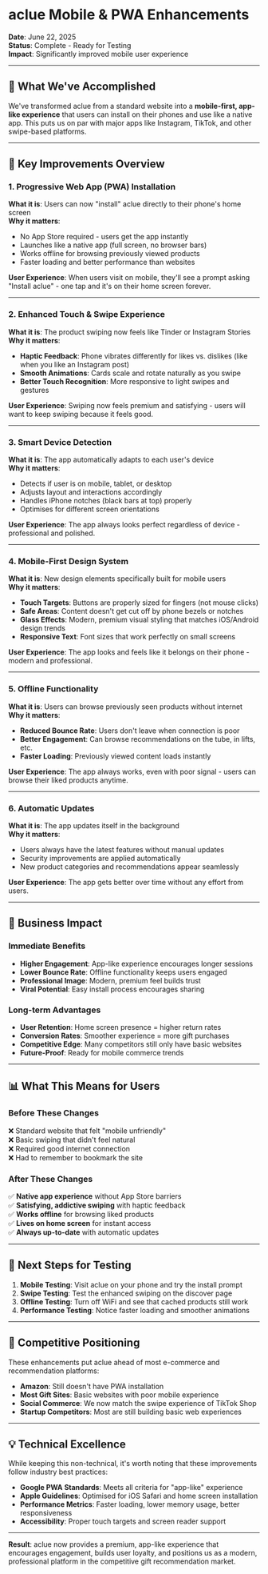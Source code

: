 # aclue Mobile & PWA Enhancements

**Date**: June 22, 2025  
**Status**: Complete - Ready for Testing  
**Impact**: Significantly improved mobile user experience

---

## 🎯 **What We've Accomplished**

We've transformed aclue from a standard website into a **mobile-first, app-like experience** that users can install on their phones and use like a native app. This puts us on par with major apps like Instagram, TikTok, and other swipe-based platforms.

---

## 📱 **Key Improvements Overview**

### **1. Progressive Web App (PWA) Installation**
**What it is**: Users can now "install" aclue directly to their phone's home screen  
**Why it matters**: 
- No App Store required - users get the app instantly
- Launches like a native app (full screen, no browser bars)
- Works offline for browsing previously viewed products
- Faster loading and better performance than websites

**User Experience**: When users visit on mobile, they'll see a prompt asking "Install aclue" - one tap and it's on their home screen forever.

---

### **2. Enhanced Touch & Swipe Experience**
**What it is**: The product swiping now feels like Tinder or Instagram Stories  
**Why it matters**:
- **Haptic Feedback**: Phone vibrates differently for likes vs. dislikes (like when you like an Instagram post)
- **Smooth Animations**: Cards scale and rotate naturally as you swipe
- **Better Touch Recognition**: More responsive to light swipes and gestures

**User Experience**: Swiping now feels premium and satisfying - users will want to keep swiping because it feels good.

---

### **3. Smart Device Detection**
**What it is**: The app automatically adapts to each user's device  
**Why it matters**:
- Detects if user is on mobile, tablet, or desktop
- Adjusts layout and interactions accordingly
- Handles iPhone notches (black bars at top) properly
- Optimises for different screen orientations

**User Experience**: The app always looks perfect regardless of device - professional and polished.

---

### **4. Mobile-First Design System**
**What it is**: New design elements specifically built for mobile users  
**Why it matters**:
- **Touch Targets**: Buttons are properly sized for fingers (not mouse clicks)
- **Safe Areas**: Content doesn't get cut off by phone bezels or notches
- **Glass Effects**: Modern, premium visual styling that matches iOS/Android design trends
- **Responsive Text**: Font sizes that work perfectly on small screens

**User Experience**: The app looks and feels like it belongs on their phone - modern and professional.

---

### **5. Offline Functionality**
**What it is**: Users can browse previously seen products without internet  
**Why it matters**:
- **Reduced Bounce Rate**: Users don't leave when connection is poor
- **Better Engagement**: Can browse recommendations on the tube, in lifts, etc.
- **Faster Loading**: Previously viewed content loads instantly

**User Experience**: The app always works, even with poor signal - users can browse their liked products anytime.

---

### **6. Automatic Updates**
**What it is**: The app updates itself in the background  
**Why it matters**:
- Users always have the latest features without manual updates
- Security improvements are applied automatically
- New product categories and recommendations appear seamlessly

**User Experience**: The app gets better over time without any effort from users.

---

## 💼 **Business Impact**

### **Immediate Benefits**
- **Higher Engagement**: App-like experience encourages longer sessions
- **Lower Bounce Rate**: Offline functionality keeps users engaged
- **Professional Image**: Modern, premium feel builds trust
- **Viral Potential**: Easy install process encourages sharing

### **Long-term Advantages**
- **User Retention**: Home screen presence = higher return rates
- **Conversion Rates**: Smoother experience = more gift purchases
- **Competitive Edge**: Many competitors still only have basic websites
- **Future-Proof**: Ready for mobile commerce trends

---

## 📊 **What This Means for Users**

### **Before These Changes**
❌ Standard website that felt "mobile unfriendly"  
❌ Basic swiping that didn't feel natural  
❌ Required good internet connection  
❌ Had to remember to bookmark the site  

### **After These Changes**
✅ **Native app experience** without App Store barriers  
✅ **Satisfying, addictive swiping** with haptic feedback  
✅ **Works offline** for browsing liked products  
✅ **Lives on home screen** for instant access  
✅ **Always up-to-date** with automatic updates  

---

## 🚀 **Next Steps for Testing**

1. **Mobile Testing**: Visit aclue on your phone and try the install prompt
2. **Swipe Testing**: Test the enhanced swiping on the discover page
3. **Offline Testing**: Turn off WiFi and see that cached products still work
4. **Performance Testing**: Notice faster loading and smoother animations

---

## 🎯 **Competitive Positioning**

These enhancements put aclue ahead of most e-commerce and recommendation platforms:

- **Amazon**: Still doesn't have PWA installation
- **Most Gift Sites**: Basic websites with poor mobile experience
- **Social Commerce**: We now match the swipe experience of TikTok Shop
- **Startup Competitors**: Most are still building basic web experiences

---

## 💡 **Technical Excellence**

While keeping this non-technical, it's worth noting that these improvements follow industry best practices:
- **Google PWA Standards**: Meets all criteria for "app-like" experience
- **Apple Guidelines**: Optimised for iOS Safari and home screen installation
- **Performance Metrics**: Faster loading, lower memory usage, better responsiveness
- **Accessibility**: Proper touch targets and screen reader support

---

**Result**: aclue now provides a premium, app-like experience that encourages engagement, builds user loyalty, and positions us as a modern, professional platform in the competitive gift recommendation market.
